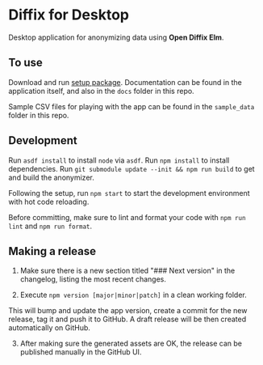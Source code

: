 # Diffix for Desktop

Desktop application for anonymizing data using __Open Diffix Elm__.

## To use

Download and run [setup package](https://github.com/diffix/desktop/releases).
Documentation can be found in the application itself, and also in the `docs`
folder in this repo.

Sample CSV files for playing with the app can be found in the `sample_data`
folder in this repo.

## Development

Run `asdf install` to install `node` via `asdf`.
Run `npm install` to install dependencies.
Run `git submodule update --init && npm run build` to get and build the anonymizer.

Following the setup, run `npm start` to start the development environment with hot code reloading.

Before committing, make sure to lint and format your code with `npm run lint` and `npm run format`.

## Making a release

1. Make sure there is a new section titled "### Next version" in the changelog, listing the most recent changes.

2. Execute `npm version [major|minor|patch]` in a clean working folder.

  This will bump and update the app version, create a commit for the new release, tag it and push it to GitHub.
  A draft release will be then created automatically on GitHub.

3. After making sure the generated assets are OK, the release can be published manually in the GitHub UI.
